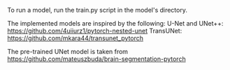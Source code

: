 
To run a model, run the train.py script in the model's directory.

The implemented models are inspired by the following:
U-Net and UNet++: https://github.com/4uiiurz1/pytorch-nested-unet
TransUNet: https://github.com/mkara44/transunet_pytorch

The pre-trained UNet model is taken from https://github.com/mateuszbuda/brain-segmentation-pytorch
